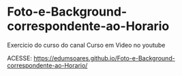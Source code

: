 # Foto-e-Background-correspondente-ao-Horario
Exercicio do curso do canal Curso em Video no youtube

ACESSE: https://edumsoares.github.io/Foto-e-Background-correspondente-ao-Horario/
